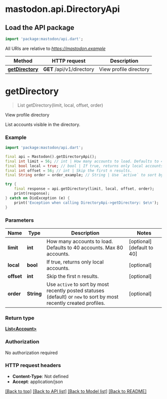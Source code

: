# mastodon.api.DirectoryApi

## Load the API package
```dart
import 'package:mastodon/api.dart';
```

All URIs are relative to *https://mastodon.example*

Method | HTTP request | Description
------------- | ------------- | -------------
[**getDirectory**](DirectoryApi.md#getdirectory) | **GET** /api/v1/directory | View profile directory


# **getDirectory**
> List<Account> getDirectory(limit, local, offset, order)

View profile directory

List accounts visible in the directory.

### Example
```dart
import 'package:mastodon/api.dart';

final api = Mastodon().getDirectoryApi();
final int limit = 56; // int | How many accounts to load. Defaults to 40 accounts. Max 80 accounts.
final bool local = true; // bool | If true, returns only local accounts.
final int offset = 56; // int | Skip the first n results.
final String order = order_example; // String | Use `active` to sort by most recently posted statuses (default) or `new` to sort by most recently created profiles.

try {
    final response = api.getDirectory(limit, local, offset, order);
    print(response);
} catch on DioException (e) {
    print('Exception when calling DirectoryApi->getDirectory: $e\n');
}
```

### Parameters

Name | Type | Description  | Notes
------------- | ------------- | ------------- | -------------
 **limit** | **int**| How many accounts to load. Defaults to 40 accounts. Max 80 accounts. | [optional] [default to 40]
 **local** | **bool**| If true, returns only local accounts. | [optional] 
 **offset** | **int**| Skip the first n results. | [optional] 
 **order** | **String**| Use `active` to sort by most recently posted statuses (default) or `new` to sort by most recently created profiles. | [optional] 

### Return type

[**List&lt;Account&gt;**](Account.md)

### Authorization

No authorization required

### HTTP request headers

 - **Content-Type**: Not defined
 - **Accept**: application/json

[[Back to top]](#) [[Back to API list]](../README.md#documentation-for-api-endpoints) [[Back to Model list]](../README.md#documentation-for-models) [[Back to README]](../README.md)

